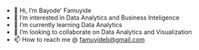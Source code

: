 - 👋 Hi, I’m Bayode' Famuyide
- 👀 I’m interested in Data Analytics and Business Inteligence
- 🌱 I’m currently learning Data Analytics
- 💞️ I’m looking to collaborate on Data Analytics and Visualization
- 📫 How to reach me @ famuyideb@gmail.com

<!---
Bayode001/Bayode001 is a ✨ special ✨ repository because its `README.md` (this file) appears on your GitHub profile.
You can click the Preview link to take a look at your changes.
--->
